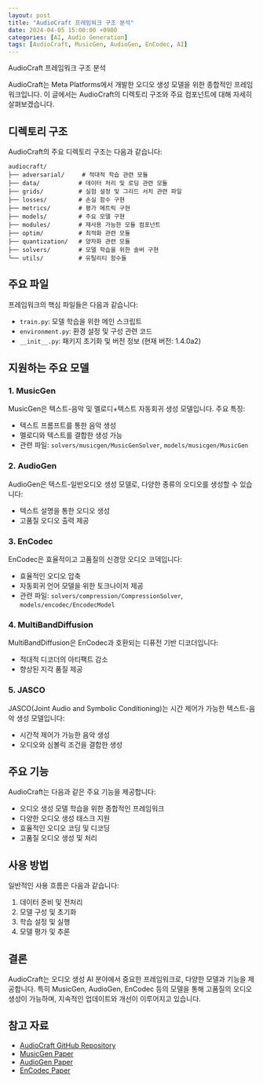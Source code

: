 ```yaml
---
layout: post
title: "AudioCraft 프레임워크 구조 분석"
date: 2024-04-05 15:00:00 +0900
categories: [AI, Audio Generation]
tags: [AudioCraft, MusicGen, AudioGen, EnCodec, AI]
---
```


AudioCraft 프레임워크 구조 분석

AudioCraft는 Meta Platforms에서 개발한 오디오 생성 모델을 위한 종합적인 프레임워크입니다. 이 글에서는 AudioCraft의 디렉토리 구조와 주요 컴포넌트에 대해 자세히 살펴보겠습니다.

## 디렉토리 구조

AudioCraft의 주요 디렉토리 구조는 다음과 같습니다:

```
audiocraft/
├── adversarial/     # 적대적 학습 관련 모듈
├── data/           # 데이터 처리 및 로딩 관련 모듈
├── grids/          # 실험 설정 및 그리드 서치 관련 파일
├── losses/         # 손실 함수 구현
├── metrics/        # 평가 메트릭 구현
├── models/         # 주요 모델 구현
├── modules/        # 재사용 가능한 모듈 컴포넌트
├── optim/          # 최적화 관련 모듈
├── quantization/   # 양자화 관련 모듈
├── solvers/        # 모델 학습을 위한 솔버 구현
└── utils/          # 유틸리티 함수들
```

## 주요 파일

프레임워크의 핵심 파일들은 다음과 같습니다:

- `train.py`: 모델 학습을 위한 메인 스크립트
- `environment.py`: 환경 설정 및 구성 관련 코드
- `__init__.py`: 패키지 초기화 및 버전 정보 (현재 버전: 1.4.0a2)

## 지원하는 주요 모델

### 1. MusicGen
MusicGen은 텍스트-음악 및 멜로디+텍스트 자동회귀 생성 모델입니다. 주요 특징:
- 텍스트 프롬프트를 통한 음악 생성
- 멜로디와 텍스트를 결합한 생성 가능
- 관련 파일: `solvers/musicgen/MusicGenSolver`, `models/musicgen/MusicGen`

### 2. AudioGen
AudioGen은 텍스트-일반오디오 생성 모델로, 다양한 종류의 오디오를 생성할 수 있습니다:
- 텍스트 설명을 통한 오디오 생성
- 고품질 오디오 출력 제공

### 3. EnCodec
EnCodec은 효율적이고 고품질의 신경망 오디오 코덱입니다:
- 효율적인 오디오 압축
- 자동회귀 언어 모델을 위한 토크나이저 제공
- 관련 파일: `solvers/compression/CompressionSolver`, `models/encodec/EncodecModel`

### 4. MultiBandDiffusion
MultiBandDiffusion은 EnCodec과 호환되는 디퓨전 기반 디코더입니다:
- 적대적 디코더의 아티팩트 감소
- 향상된 지각 품질 제공

### 5. JASCO
JASCO(Joint Audio and Symbolic Conditioning)는 시간 제어가 가능한 텍스트-음악 생성 모델입니다:
- 시간적 제어가 가능한 음악 생성
- 오디오와 심볼릭 조건을 결합한 생성

## 주요 기능

AudioCraft는 다음과 같은 주요 기능을 제공합니다:

- 오디오 생성 모델 학습을 위한 종합적인 프레임워크
- 다양한 오디오 생성 태스크 지원
- 효율적인 오디오 코딩 및 디코딩
- 고품질 오디오 생성 및 처리

## 사용 방법

일반적인 사용 흐름은 다음과 같습니다:

1. 데이터 준비 및 전처리
2. 모델 구성 및 초기화
3. 학습 설정 및 실행
4. 모델 평가 및 추론

## 결론

AudioCraft는 오디오 생성 AI 분야에서 중요한 프레임워크로, 다양한 모델과 기능을 제공합니다. 특히 MusicGen, AudioGen, EnCodec 등의 모델을 통해 고품질의 오디오 생성이 가능하며, 지속적인 업데이트와 개선이 이루어지고 있습니다.

## 참고 자료

- [AudioCraft GitHub Repository](https://github.com/facebookresearch/audiocraft)
- [MusicGen Paper](https://arxiv.org/abs/2306.05284)
- [AudioGen Paper](https://arxiv.org/abs/2209.15352)
- [EnCodec Paper](https://arxiv.org/abs/2210.13438) 